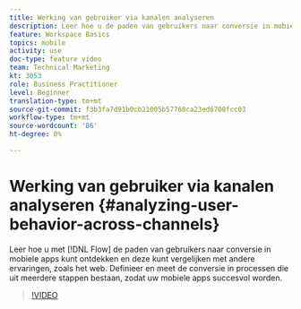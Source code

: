 ```yaml
---
title: Werking van gebruiker via kanalen analyseren
description: Leer hoe u de paden van gebruikers naar conversie in mobiele apps kunt ontdekken met behulp van Flow en deze kunt vergelijken met andere ervaringen, zoals web. Definieer en meet de conversie in processen die uit meerdere stappen bestaan, zodat uw mobiele apps succesvol worden.
feature: Workspace Basics
topics: mobile
activity: use
doc-type: feature video
team: Technical Marketing
kt: 3053
role: Business Practitioner
level: Beginner
translation-type: tm+mt
source-git-commit: f3b3fa7d91b0cb21005b57768ca23ed6700fcc03
workflow-type: tm+mt
source-wordcount: '86'
ht-degree: 0%

---
```



# Werking van gebruiker via kanalen analyseren {#analyzing-user-behavior-across-channels}

Leer hoe u met [!DNL Flow] de paden van gebruikers naar conversie in mobiele apps kunt ontdekken en deze kunt vergelijken met andere ervaringen, zoals het web. Definieer en meet de conversie in processen die uit meerdere stappen bestaan, zodat uw mobiele apps succesvol worden.

>[!VIDEO](https://video.tv.adobe.com/v/27824/?quality=12)
